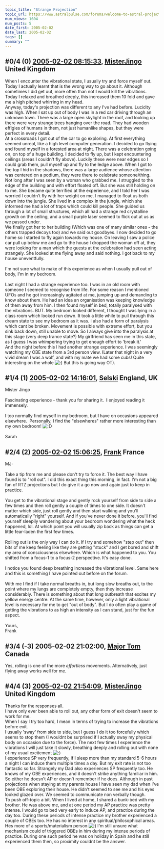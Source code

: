 ```yaml
---
topic_title: "Strange Projection"
topic_url: https://www.astralpulse.com/forums/welcome-to-astral-projection-experiences!/strange-projection
num_views: 1604
num_posts: 5
date_first: 2005-02-02
date_last: 2005-02-02
tags: []
summary: ""
---
```


## \#0/4 (0) [2005-02-02 08:15:33](https://www.astralpulse.com/forums/index.php?msg=146485), [MisterJingo](https://www.astralpulse.com/forums/profile/?u=2548) United Kingdom ##
<section>
When I encounter the vibrational state, I usually try and force myself out. Today I actually learnt that is the wrong way to go about it. Although sometimes I did get out, more often than not I would kill the vibrations. Today I relaxed and breathed deeply, this increased them 10 fold and gave me a high pitched whirring in my head.
<br>
Anyway, today's projection was different to any I've had before. Lucidity was high. When I sat up out of body I was in a red car driving through an unknown town. There was a large open skylight in the roof, and looking up there were very strange trees hanging over the road. They had wooden effigies of humans in them, not just humanlike shapes, but they were perfect in every detail.
<br>
At a crossroads I got out of the car to go exploring. At first everything seemed unreal, like a high level computer generation. I decided to go flying and found myself in a forested area at night. There was a celebration going on, on top of a huge building. I decided to fly up, but I kept encountering ceilings (areas I couldn't fly above). Luckily these were near edges so I could grab them, pull myself up and fly to the ledge above. When I got to the top I hid in the shadows, there was a large audience whose attention was centered on a podium, they were there to celebrate someone/thing.
<br>
Not long after I was seen by a woman who grabbed me. I struggled to the edge of the building and with effort floated off. But she was still holding on to me. She became quite terrified at the experience, and I told her I was worried I couldn't fly with her weight on me. I managed to float us both down into the jungle. She lived in a complex in the jungle, which she informed me had a lot of traps which could kill people. She guided us through a lot of small structures, which all had a strange red crystalline growth on the ceiling, and a small purple laser seemed to flick out at us as we passed under.
<br>
We finally got her to her building (Which was one of many similar ones - the others trapped decoys too) and we said out goodbyes. I now decided to go home so I started to fly again towards my house. On leaving I saw a police car pull up below me and go to the house I dropped the woman off at, they were looking for a man which the guests at the celebration had seen acting strangely. She looked at me flying away and said nothing. I got back to my house uneventfully.
<br>
<br>
I'm not sure what to make of this experience as when I usually pull out of body, I'm in my bedroom.
<br>
<br>
Last night I had a strange experience too. I was in an old room with someone I seemed to recognise from life. For some reason I mentioned UFOs and he got increasingly agitated at me, jumping up and demanding to know about them. He had an idea an organisation was keeping knowledge of them away from him. I then found myself in bed, totally paralysed with the vibrations. BUT. My bedroom looked different, I thought I was lying in a class room which looked run down. It took a little while to pull through this dream state to see my bedroom as it was. I also had a form of paralysis which cant be broken. Movement is possible with extreme effort, but you sink back down, still unable to move. So I always give into the paralysis at this stage (very deep trance state?) My girlfriend has seen me in this state, as I guess I was whimpering trying to get enough effort to 'break it.'
<br>
And the night before this I had another strange experience. I was seemingly watching my OBE state from a 3rd person view. (Later that night in a very vivid dream I was a wolf, and with my mate we had some cubs! Quite interesting on the whole
<img alt=":)" class="smiley" src="https://www.astralpulse.com/forums/Smileys/fugue/smiley.png" title="Smiley"/>
But this is going way OT).
</section>

## \#1/4 (1) [2005-02-02 14:16:01](https://www.astralpulse.com/forums/index.php?msg=146516), [Selski](https://www.astralpulse.com/forums/profile/?u=6012) England, UK ##
<section>
Mister Jingo
<br>
<br>
Fascinating experience - thank you for sharing it.  I enjoyed reading it immensely.
<br>
<br>
I too normally find myself in my bedroom, but I have on occasions appeared elsewhere.  Personally, I find the "elsewheres" rather more interesting than my own bedroom!
<img alt=":D" class="smiley" src="https://www.astralpulse.com/forums/Smileys/fugue/cheesy.png" title="Cheesy"/>
<br>
<br>
Sarah
</section>

## \#2/4 (2) [2005-02-02 15:06:25](https://www.astralpulse.com/forums/index.php?msg=146524), [Frank](https://www.astralpulse.com/forums/profile/?u=359) France ##
<section>
MJ:
<br>
<br>
Take a tip from me and please don't try to force it. The best way I have found is to "roll out". I did this exact thing this morning, in fact. I'm not a big fan of RTZ projections but I do give it a go now and again just to keep in practice.
<br>
<br>
You get to the vibrational stage and gently rock yourself from side to side a few times and then roll gently a couple of times to one side. It doesn't matter which side, just roll gently and then start walking and you'll automatically "right" yourself. And if you've never done it before, you'll find yourself sleepily wandering about your bedroom wondering what the heck happened, lol. At which point you will usually zip back as things can get a little fear-laden the first few times.
<br>
<br>
Rolling out is the only way I can do it. If I try and somehow "step out" then bits of me keep feeling like they are getting "stuck" and I get bored and shift my area of consciousness elsewhere. Which is what happened to you. You shifted from a focus-1 to a focus-2 perspective. It's easy done.
<br>
<br>
I notice you found deep breathing increased the vibrational level. Same here and this is something I have pointed out before on the forum.
<br>
<br>
With me I find if I take normal breaths in, but long slow breaths out, to the point where my lungs are completely empty, then they increase considerably. There is something about that long outbreath that excites my yellow energy centre. At the same time, however, only a light vibrational level is necessary for me to get "out of body". But I do often play a game of getting the vibrations to as high an intensity as I can stand, just for the fun aspect.
<br>
<br>
Yours,
<br>
Frank
</section>

## \#3/4 (-3) 2005-02-02 21:02:00, [Major Tom](https://www.astralpulse.com/forums/profile/?u=1075) Canada ##
<section>
Yes, rolling is one of the more
<span style="font-style: italic">
 effortless
</span>
movements. Alternatively, just flying away works well for me.
</section>

## \#4/4 (3) [2005-02-02 21:54:09](https://www.astralpulse.com/forums/index.php?msg=146617), [MisterJingo](https://www.astralpulse.com/forums/profile/?u=2548) United Kingdom ##
<section>
Thanks for the responses all.
<br>
I have only ever been able to roll out, any other form of exit doesn't seem to work for me.
<br>
When I say I try too hard, I mean in terms of trying to increase the vibrations before exit.
<br>
I usually 'sway' from side to side, but I guess I do it too forcefully which seems to stop them (I wouldnt be surprised if I actually sway my physical body on occasion due to the force). The next few times I experience the vibrations I will just take it slowly, breathing deeply and rolling out with none of my usual excitement
<img alt=":)" class="smiley" src="https://www.astralpulse.com/forums/Smileys/fugue/smiley.png" title="Smiley"/>
<br>
I experience SP very frequently, if I sleep more than my standard 5-6 hours a night I can induce them multiple times a day. But my exit rate is not too fantastic so far. Strangely my Dad also experiences SP frequently too. He knows of my OBE experiences, and it doesn't strike anything familiar in him. So either he doesn't AP or doesn't remember if he does. Although in past projections when staying at my parents house I have seen my dad when I've been OBE exploring their house. He didn't seemed to see me and his eyes looked glazed over. We seemed to communicate non verbally though.
<br>
To push off-topic a bit. When I lived at home, I shared a bunk-bed with my brother. He was above me, and at one period my AP practice was pretty intense. I would go to bed very early to induce AP, and practice during the day too. During these periods of intense practice my brother experienced a couple of OBEs too. He has no interest in any spiritual/philosophical areas. Hes more of a sports/materialism person
<img alt=":)" class="smiley" src="https://www.astralpulse.com/forums/Smileys/fugue/smiley.png" title="Smiley"/>
I'm still unsure what mechanism could of triggered OBEs in him during my intense periods of practice. During one such period he was on holiday in Spain and he still experienced them then, so proximity couldnt be the answer.
</section>